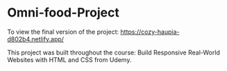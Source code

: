 # Omni-food-Project
To view the final version of the project: https://cozy-haupia-d802b4.netlify.app/

This project was built throughout the course: Build Responsive Real-World Websites with HTML and CSS from Udemy.

